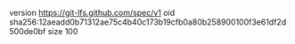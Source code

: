 version https://git-lfs.github.com/spec/v1
oid sha256:12aeadd0b71312ae75c4b40c173b19cfb0a80b258900100f3e61df2d500de0bf
size 100
